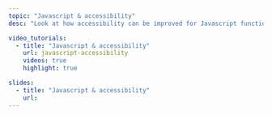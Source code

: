 ```yaml
---
topic: "Javascript & accessibility"
desc: "Look at how accessibility can be improved for Javascript functionality using ARIA."

video_tutorials:
  - title: "Javascript & accessibility"
    url: javascript-accessibility
    videos: true
    highlight: true

slides:
  - title: "Javascript & accessibility"
    url:
---
```

